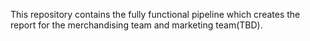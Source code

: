 This repository contains the fully functional pipeline which creates the report for the merchandising team and marketing team(TBD).
